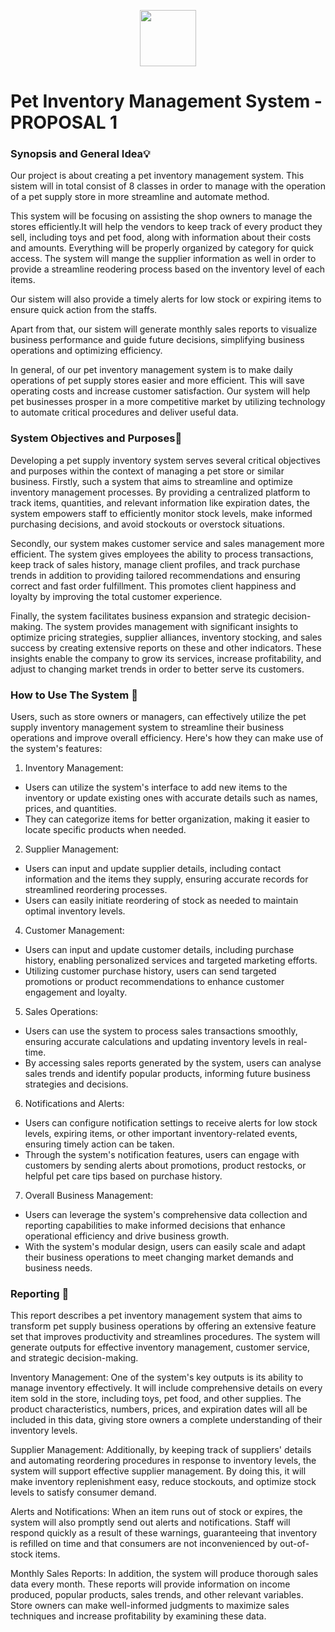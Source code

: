 <p align="center">
  <img src="https://github.com/jjn7702/SECJ1023-PT2/blob/main/Submission/sec08_23242/Group%2010/Images/OIG3.jpg" width="90" height="90">
</p>


# Pet Inventory Management System - PROPOSAL 1

### Synopsis and General Idea💡

Our project is about creating a pet inventory management system. This sistem will in total consist of 8 classes in order to manage with the operation of a pet supply store in more streamline and automate method.

This system will be focusing on assisting the shop owners to manage the stores efficiently.It will help the vendors to keep track of every product they sell, including toys and pet food, along with information about their costs and amounts. Everything will be properly organized by category for quick access. The system will mange the supplier information as well in order to provide a streamline reodering process based on the inventory level of each items.

Our sistem will also provide a timely alerts for low stock or expiring items to ensure quick action from the staffs.

Apart from that, our sistem will generate monthly sales reports to visualize business performance and guide future decisions, simplifying business operations and optimizing efficiency.

In general, of our pet inventory management system is to make daily operations of pet supply stores easier and more efficient. This will save operating costs and increase customer satisfaction. Our system will help pet businesses prosper in a more competitive market by utilizing technology to automate critical procedures and deliver useful data.

### System Objectives and Purposes📖
Developing a pet supply inventory system serves several critical objectives and purposes within the context of managing a pet store or similar business. Firstly, such a system that aims to streamline and optimize inventory management processes. By providing a centralized platform to track items, quantities, and relevant information like expiration dates, the system empowers staff to efficiently monitor stock levels, make informed purchasing decisions, and avoid stockouts or overstock situations.

Secondly, our system makes customer service and sales management more efficient. The system gives employees the ability to process transactions, keep track of sales history, manage client profiles, and track purchase trends in addition to providing tailored recommendations and ensuring correct and fast order fulfillment. This promotes client happiness and loyalty by improving the total customer experience.

Finally, the system facilitates business expansion and strategic decision-making. The system provides management with significant insights to optimize pricing strategies, supplier alliances, inventory stocking, and sales success by creating extensive reports on these and other indicators. These insights enable the company to grow its services, increase profitability, and adjust to changing market trends in order to better serve its customers.

### How to Use The System 📲
Users, such as store owners or managers, can effectively utilize the pet supply inventory management system to streamline their business operations and improve overall efficiency. Here's how they can make use of the system's features:
1. Inventory Management:
- Users can utilize the system's interface to add new items to the inventory or update existing ones with accurate details such as names, prices, and quantities.
- They can categorize items for better organization, making it easier to locate specific products when needed.

2. Supplier Management:
- Users can input and update supplier details, including contact information and the items they supply, ensuring accurate records for streamlined reordering processes.
- Users can easily initiate reordering of stock as needed to maintain optimal inventory levels.

4. Customer Management:
- Users can input and update customer details, including purchase history, enabling personalized services and targeted marketing efforts.
- Utilizing customer purchase history, users can send targeted promotions or product recommendations to enhance customer engagement and loyalty.

5. Sales Operations:
- Users can use the system to process sales transactions smoothly, ensuring accurate calculations and updating inventory levels in real-time.
- By accessing sales reports generated by the system, users can analyse sales trends and identify popular products, informing future business strategies and decisions.

6. Notifications and Alerts:
- Users can configure notification settings to receive alerts for low stock levels, expiring items, or other important inventory-related events, ensuring timely action can be taken.
- Through the system's notification features, users can engage with customers by sending alerts about promotions, product restocks, or helpful pet care tips based on purchase history.

7. Overall Business Management:
- Users can leverage the system's comprehensive data collection and reporting capabilities to make informed decisions that enhance operational efficiency and drive business growth.
- With the system's modular design, users can easily scale and adapt their business operations to meet changing market demands and business needs.
### Reporting 📄
This report describes a pet inventory management system that aims to transform pet supply business operations by offering an extensive feature set that improves productivity and streamlines procedures. The system will generate outputs for effective inventory management, customer service, and strategic decision-making.

Inventory Management: One of the system's key outputs is its ability to manage inventory effectively. It will include comprehensive details on every item sold in the store, including toys, pet food, and other supplies. The product characteristics, numbers, prices, and expiration dates will all be included in this data, giving store owners a complete understanding of their inventory levels.

Supplier Management: Additionally, by keeping track of suppliers' details and automating reordering procedures in response to inventory levels, the system will support effective supplier management. By doing this, it will make inventory replenishment easy, reduce stockouts, and optimize stock levels to satisfy consumer demand.

Alerts and Notifications: When an item runs out of stock or expires, the system will also promptly send out alerts and notifications. Staff will respond quickly as a result of these warnings, guaranteeing that inventory is refilled on time and that consumers are not inconvenienced by out-of-stock items.

Monthly Sales Reports: In addition, the system will produce thorough sales data every month. These reports will provide information on income produced, popular products, sales trends, and other relevant variables. Store owners can make well-informed judgments to maximize sales techniques and increase profitability by examining these data.
